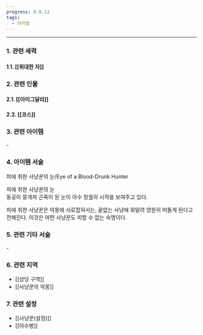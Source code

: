 ```yaml
---
progress: 0.0.12
tags:
  - 아이템
---
```

---
### 1. 관련 세력 
#### 1.1. [[위대한 자]]

### 2. 관련 인물
#### 2.1. [[아미그달라]]
#### 2.2. [[코스]]

### 3. 관련 아이템
\-

### 4. 아이템 서술
피에 취한 사냥꾼의 눈/Eye of a Blood-Drunk Hunter

피에 취한 사냥꾼의 눈  
동공이 뭉개져 곤죽이 된 눈이 야수 창궐의 시작을 보여주고 있다.  
  
피에 취한 사냥꾼은 악몽에 사로잡혀서는, 끝없는 사냥에 휘말려 영원히 떠돌게 된다고 전해진다. 이것은 어떤 사냥꾼도 피할 수 없는 숙명이다.
### 5. 관련 기타 서술
\-
### 6. 관련 지역
- [[성당 구역]]
- [[사냥꾼의 악몽]]
### 7. 관련 설정
- [[사냥꾼(설정)]]
- [[야수병]]